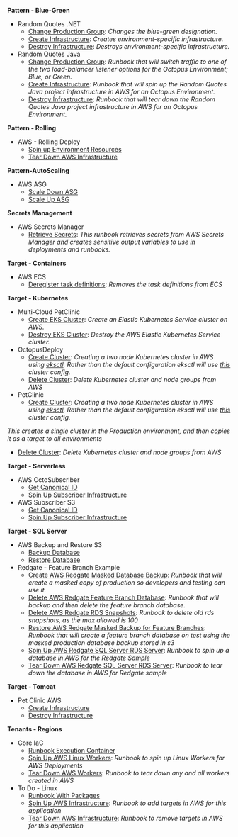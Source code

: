 **Pattern - Blue-Green**

- Random Quotes .NET
   - <a href="https://samples.octopus.app/app#/Spaces-302/projects/Projects-542/operations/runbooks/Runbooks-525/process/RunbookProcess-Runbooks-525" target="_blank">Change Production Group</a>: <i>Changes the blue-green designation.</i>
   - <a href="https://samples.octopus.app/app#/Spaces-302/projects/Projects-542/operations/runbooks/Runbooks-523/process/RunbookProcess-Runbooks-523" target="_blank">Create Infrastructure</a>: <i>Creates environment-specific infrastructure.</i>
   - <a href="https://samples.octopus.app/app#/Spaces-302/projects/Projects-542/operations/runbooks/Runbooks-524/process/RunbookProcess-Runbooks-524" target="_blank">Destroy Infrastructure</a>: <i>Destroys environment-specific infrastructure.</i>
- Random Quotes Java
   - <a href="https://samples.octopus.app/app#/Spaces-302/projects/Projects-402/operations/runbooks/Runbooks-383/process/RunbookProcess-Runbooks-383" target="_blank">Change Production Group</a>: <i>Runbook that will switch traffic to one of the two load-balancer listener options for the Octopus Environment; _Blue_, or _Green_.</i>
   - <a href="https://samples.octopus.app/app#/Spaces-302/projects/Projects-402/operations/runbooks/Runbooks-381/process/RunbookProcess-Runbooks-381" target="_blank">Create Infrastructure</a>: <i>Runbook that will spin up the _Random Quotes Java_ project infrastructure in AWS for an Octopus Environment.</i>
   - <a href="https://samples.octopus.app/app#/Spaces-302/projects/Projects-402/operations/runbooks/Runbooks-382/process/RunbookProcess-Runbooks-382" target="_blank">Destroy Infrastructure</a>: <i>Runbook that will tear down the _Random Quotes Java_ project infrastructure in AWS for an Octopus Environment.</i>
    
**Pattern - Rolling**

- AWS - Rolling Deploy
   - <a href="https://samples.octopus.app/app#/Spaces-45/projects/Projects-386/operations/runbooks/Runbooks-371/process/RunbookProcess-Runbooks-371" target="_blank">Spin up Environment Resources</a>
   - <a href="https://samples.octopus.app/app#/Spaces-45/projects/Projects-386/operations/runbooks/Runbooks-372/process/RunbookProcess-Runbooks-372" target="_blank">Tear Down AWS Infrastructure</a>
    
**Pattern-AutoScaling**

- AWS ASG
   - <a href="https://samples.octopus.app/app#/Spaces-742/projects/Projects-1464/operations/runbooks/Runbooks-1782/process/RunbookProcess-Runbooks-1782" target="_blank">Scale Down ASG</a>
   - <a href="https://samples.octopus.app/app#/Spaces-742/projects/Projects-1464/operations/runbooks/Runbooks-1543/process/RunbookProcess-Runbooks-1543" target="_blank">Scale Up ASG</a>
    
**Secrets Management**

- AWS Secrets Manager
   - <a href="https://samples.octopus.app/app#/Spaces-822/projects/Projects-1702/operations/runbooks/Runbooks-1744/process/RunbookProcess-Runbooks-1744" target="_blank">Retrieve Secrets</a>: <i>This runbook retrieves secrets from AWS Secrets Manager and creates sensitive output variables to use in deployments and runbooks.</i>
    
**Target - Containers**

- AWS ECS
   - <a href="https://samples.octopus.app/app#/Spaces-103/projects/Projects-647/operations/runbooks/Runbooks-664/process/RunbookProcess-Runbooks-664" target="_blank">Deregister task definitions</a>: <i>Removes the task definitions from ECS</i>
    
**Target - Kubernetes**

- Multi-Cloud PetClinic
   - <a href="https://samples.octopus.app/app#/Spaces-105/projects/Projects-1707/operations/runbooks/Runbooks-1763/process/RunbookProcess-Runbooks-1763" target="_blank">Create EKS Cluster</a>: <i>Create an Elastic Kubernetes Service cluster on AWS.</i>
   - <a href="https://samples.octopus.app/app#/Spaces-105/projects/Projects-1707/operations/runbooks/Runbooks-1766/process/RunbookProcess-Runbooks-1766" target="_blank">Destroy EKS Cluster</a>: <i>Destroy the AWS Elastic Kubernetes Service cluster.</i>
- OctopusDeploy
   - <a href="https://samples.octopus.app/app#/Spaces-105/projects/Projects-1241/operations/runbooks/Runbooks-1242/process/RunbookProcess-Runbooks-1242" target="_blank">Create Cluster</a>: <i>Creating a two node Kubernetes cluster in AWS using [eksctl](https://github.com/weaveworks/eksctl). Rather than the default configuration eksctl will use [this](https://github.com/OctopusSamples/IaC/blob/master/aws/Kubernetes/cluster.yaml) cluster config.</i>
   - <a href="https://samples.octopus.app/app#/Spaces-105/projects/Projects-1241/operations/runbooks/Runbooks-1243/process/RunbookProcess-Runbooks-1243" target="_blank">Delete Cluster</a>: <i>Delete Kubernetes cluster and node groups from AWS</i>
- PetClinic
   - <a href="https://samples.octopus.app/app#/Spaces-105/projects/Projects-861/operations/runbooks/Runbooks-901/process/RunbookProcess-Runbooks-901" target="_blank">Create Cluster</a>: <i>Creating a two node Kubernetes cluster in AWS using [eksctl](https://github.com/weaveworks/eksctl). Rather than the default configuration eksctl will use [this](https://github.com/OctopusSamples/IaC/blob/master/aws/Kubernetes/cluster.yaml) cluster config.

This creates a single cluster in the Production environment, and then copies it as a target to all environments</i>
   - <a href="https://samples.octopus.app/app#/Spaces-105/projects/Projects-861/operations/runbooks/Runbooks-902/process/RunbookProcess-Runbooks-902" target="_blank">Delete Cluster</a>: <i>Delete Kubernetes cluster and node groups from AWS</i>
    
**Target - Serverless**

- AWS OctoSubscriber
   - <a href="https://samples.octopus.app/app#/Spaces-1/projects/Projects-1742/operations/runbooks/Runbooks-1806/process/RunbookProcess-Runbooks-1806" target="_blank">Get Canonical ID</a>
   - <a href="https://samples.octopus.app/app#/Spaces-1/projects/Projects-1742/operations/runbooks/Runbooks-1805/process/RunbookProcess-Runbooks-1805" target="_blank">Spin Up Subscriber Infrastructure</a>
- AWS Subscriber S3
   - <a href="https://samples.octopus.app/app#/Spaces-1/projects/Projects-1781/operations/runbooks/Runbooks-1822/process/RunbookProcess-Runbooks-1822" target="_blank">Get Canonical ID</a>
   - <a href="https://samples.octopus.app/app#/Spaces-1/projects/Projects-1781/operations/runbooks/Runbooks-1821/process/RunbookProcess-Runbooks-1821" target="_blank">Spin Up Subscriber Infrastructure</a>
    
**Target - SQL Server**

- AWS Backup and Restore S3
   - <a href="https://samples.octopus.app/app#/Spaces-106/projects/Projects-649/operations/runbooks/Runbooks-666/process/RunbookProcess-Runbooks-666" target="_blank">Backup Database</a>
   - <a href="https://samples.octopus.app/app#/Spaces-106/projects/Projects-649/operations/runbooks/Runbooks-667/process/RunbookProcess-Runbooks-667" target="_blank">Restore Database</a>
- Redgate - Feature Branch Example
   - <a href="https://samples.octopus.app/app#/Spaces-106/projects/Projects-374/operations/runbooks/Runbooks-365/process/RunbookProcess-Runbooks-365" target="_blank">Create AWS Redgate Masked Database Backup</a>: <i>Runbook that will create a masked copy of production so developers and testing can use it.</i>
   - <a href="https://samples.octopus.app/app#/Spaces-106/projects/Projects-374/operations/runbooks/Runbooks-367/process/RunbookProcess-Runbooks-367" target="_blank">Delete AWS Redgate Feature Branch Database</a>: <i>Runbook that will backup and then delete the feature branch database.</i>
   - <a href="https://samples.octopus.app/app#/Spaces-106/projects/Projects-374/operations/runbooks/Runbooks-914/process/RunbookProcess-Runbooks-914" target="_blank">Delete AWS Redgate RDS Snapshots</a>: <i>Runbook to delete old rds snapshots, as the max allowed is 100</i>
   - <a href="https://samples.octopus.app/app#/Spaces-106/projects/Projects-374/operations/runbooks/Runbooks-366/process/RunbookProcess-Runbooks-366" target="_blank">Restore AWS Redgate Masked Backup for Feature Branches</a>: <i>Runbook that will create a feature branch database on test using the masked production database backup stored in s3</i>
   - <a href="https://samples.octopus.app/app#/Spaces-106/projects/Projects-374/operations/runbooks/Runbooks-354/process/RunbookProcess-Runbooks-354" target="_blank">Spin Up AWS Redgate SQL Server RDS Server</a>: <i>Runbook to spin up a database in AWS for the Redgate Sample</i>
   - <a href="https://samples.octopus.app/app#/Spaces-106/projects/Projects-374/operations/runbooks/Runbooks-355/process/RunbookProcess-Runbooks-355" target="_blank">Tear Down AWS Redgate SQL Server RDS Server</a>: <i>Runbook to tear down the database in AWS for Redgate sample</i>
    
**Target - Tomcat**

- Pet Clinic AWS
   - <a href="https://samples.octopus.app/app#/Spaces-203/projects/Projects-371/operations/runbooks/Runbooks-348/process/RunbookProcess-Runbooks-348" target="_blank">Create Infrastructure</a>
   - <a href="https://samples.octopus.app/app#/Spaces-203/projects/Projects-371/operations/runbooks/Runbooks-353/process/RunbookProcess-Runbooks-353" target="_blank">Destroy Infrastructure</a>
    
**Tenants - Regions**

- Core IaC
   - <a href="https://samples.octopus.app/app#/Spaces-102/projects/Projects-152/operations/runbooks/Runbooks-1482/process/RunbookProcess-Runbooks-1482" target="_blank">Runbook Execution Container</a>
   - <a href="https://samples.octopus.app/app#/Spaces-102/projects/Projects-152/operations/runbooks/Runbooks-87/process/RunbookProcess-Runbooks-87" target="_blank">Spin Up AWS Linux Workers</a>: <i>Runbook to spin up Linux Workers for AWS Deployments</i>
   - <a href="https://samples.octopus.app/app#/Spaces-102/projects/Projects-152/operations/runbooks/Runbooks-86/process/RunbookProcess-Runbooks-86" target="_blank">Tear Down AWS Workers</a>: <i>Runbook to tear down any and all workers created in AWS</i>
- To Do - Linux
   - <a href="https://samples.octopus.app/app#/Spaces-102/projects/Projects-148/operations/runbooks/Runbooks-1283/process/RunbookProcess-Runbooks-1283" target="_blank">Runbook With Packages</a>
   - <a href="https://samples.octopus.app/app#/Spaces-102/projects/Projects-148/operations/runbooks/Runbooks-81/process/RunbookProcess-Runbooks-81" target="_blank">Spin Up AWS Infrastructure</a>: <i>Runbook to add targets in AWS for this application</i>
   - <a href="https://samples.octopus.app/app#/Spaces-102/projects/Projects-148/operations/runbooks/Runbooks-82/process/RunbookProcess-Runbooks-82" target="_blank">Tear Down AWS Infrastructure</a>: <i>Runbook to remove targets in AWS for this application</i>
